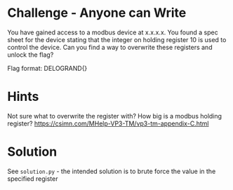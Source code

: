 # Challenge - Anyone can Write
You have gained access to a modbus device at x.x.x.x. You found a spec sheet for the device stating that the integer on holding register 10 is used to control the device. Can you find a way to overwrite these registers and unlock the flag?

Flag format: DELOGRAND{}

# Hints
Not sure what to overwrite the register with? How big is a modbus holding register?
https://csimn.com/MHelp-VP3-TM/vp3-tm-appendix-C.html

# Solution
See `solution.py` - the intended solution is to brute force the value in the specified register